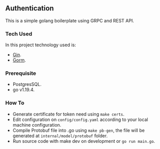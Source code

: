 ## Authentication
This is a simple golang boilerplate using GRPC and REST API. 

### Tech Used
In this project technology used is:

- [Gin](https://gin-gonic.com). 
- [Gorm](https://gorm.io/).

### Prerequisite
- PostgresSQL.
- go v1.19.4.
  
### How To
- Generate certificate for token need using `make certs`. 
- Edit configuration on `config/config.yaml` according to your local machine configuration. 
- Compile Protobuf file into .go using `make pb-gen`, the file will be generated at `internal/model/protobuf` folder. 
- Run source code with make dev on development or `go run main.go`.